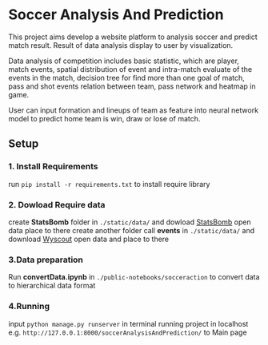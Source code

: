 # Soccer Analysis And Prediction
This project aims develop a website platform to analysis soccer and predict match result. Result of data analysis display to user by visualization. 

Data analysis of competition includes basic statistic, which are player, match events, spatial distribution of event and intra-match evaluate of the events in the match, decision tree for find more than one goal of match, pass and shot events relation between team, pass network and heatmap in game.

User can input formation and lineups of team as feature into neural network model to predict home team is win, draw or lose of match.

## Setup
### 1. Install Requirements
run `pip install -r requirements.txt` to install require library 

### 2. Dowload Require data
create **StatsBomb** folder in `./static/data/` and dowload [StatsBomb](https://github.com/statsbomb/open-data) open data place to there
create another folder call **events** in `./static/data/` and download [Wyscout](https://figshare.com/articles/dataset/Events/7770599?backTo=/collections/Soccer_match_event_dataset/4415000) open data and place to there

### 3.Data preparation
Run **convertData.ipynb** in `./public-notebooks/socceraction` to convert data to hierarchical data format 

### 4.Running
input `python manage.py runserver` in terminal running project in localhost e.g. `http://127.0.0.1:8000/soccerAnalysisAndPrediction/` to Main page
